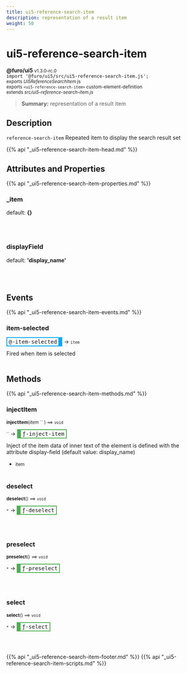 ```yaml
---
title: ui5-reference-search-item
description: representation of a result item
weight: 50
---
```


# ui5-reference-search-item
**@furo/ui5** <small>v1.3.0-rc.0</small>
<br>`import '@furo/ui5/src/ui5-reference-search-item.js';`<small>
<br>exports *Ui5ReferenceSearchItem* js
<br>exports `<ui5-reference-search-item>` custom-element-definition
<br>extends *src/ui5-reference-search-item.js*</small>

> **Summary:** representation of a result item

## Description

`reference-search-item`
Repeated item to display the search result set

{{% api "_ui5-reference-search-item-head.md" %}}

## Attributes and Properties
{{% api "_ui5-reference-search-item-properties.md" %}}







### **_item**
default: **{}**</small>


<br><br>

### **displayField**
default: **&#39;display_name&#39;**</small>


<br><br>
## Events
{{% api "_ui5-reference-search-item-events.md" %}}

### **item-selected**
<span  style="border-width:2px 10px 2px 2px; border-style: solid;border-color:  rgb(2, 168, 244);font-family:monospace; padding:2px 4px;">@-item-selected</span>
→ <small>`item`</small>

 Fired when item is selected
<br><br>

## Methods
{{% api "_ui5-reference-search-item-methods.md" %}}


### **injectItem**
<small>**injectItem**(*item* `` ) ⟹ `void`</small>

<small>`` </small> →
<span  style="border-width:2px 2px 2px 10px; border-style: solid;border-color:  rgb(76, 175, 80);font-family:monospace; padding:2px 4px;">ƒ-inject-item</span>

Inject of the item
data of inner text of the element is defined with the attribute
display-field (default value: display_name)

- <small>item </small>
<br><br>

### **deselect**
<small>**deselect**() ⟹ `void`</small>

<small>`*`</small> →
<span  style="border-width:2px 2px 2px 10px; border-style: solid;border-color:  rgb(76, 175, 80);font-family:monospace; padding:2px 4px;">ƒ-deselect</span>



<br><br>

### **preselect**
<small>**preselect**() ⟹ `void`</small>

<small>`*`</small> →
<span  style="border-width:2px 2px 2px 10px; border-style: solid;border-color:  rgb(76, 175, 80);font-family:monospace; padding:2px 4px;">ƒ-preselect</span>



<br><br>

### **select**
<small>**select**() ⟹ `void`</small>

<small>`*`</small> →
<span  style="border-width:2px 2px 2px 10px; border-style: solid;border-color:  rgb(76, 175, 80);font-family:monospace; padding:2px 4px;">ƒ-select</span>



<br><br>






{{% api "_ui5-reference-search-item-footer.md" %}}
{{% api "_ui5-reference-search-item-scripts.md" %}}

